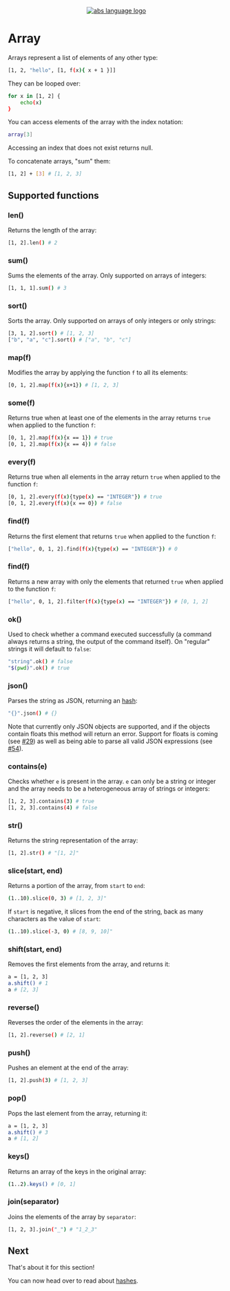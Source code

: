 <p align="center">
  <a href="https://abs-lang.org/">
    <img alt="abs language logo" src="https://github.com/abs-lang/abs/blob/master/bin/abs-horizontal.png?raw=true">
  </a>
</p>

# Array

Arrays represent a list of elements
of any other type:

``` bash
[1, 2, "hello", [1, f(x){ x + 1 }]]
```

They can be looped over:

``` bash
for x in [1, 2] {
    echo(x)
}
```

You can access elements of the array with the index
notation:

``` bash
array[3]
```

Accessing an index that does not exist returns null.

To concatenate arrays, "sum" them:

``` bash
[1, 2] + [3] # [1, 2, 3]
```

## Supported functions

### len()

Returns the length of the array:

``` bash
[1, 2].len() # 2
```

### sum()

Sums the elements of the array. Only supported on arrays of integers:

``` bash
[1, 1, 1].sum() # 3
```

### sort()

Sorts the array. Only supported on arrays of only integers
or only strings:

``` bash
[3, 1, 2].sort() # [1, 2, 3]
["b", "a", "c"].sort() # ["a", "b", "c"]
```

### map(f)

Modifies the array by applying the function `f` to all its elements:

``` bash
[0, 1, 2].map(f(x){x+1}) # [1, 2, 3]
```

### some(f)

Returns true when at least one of the elements in the array
returns `true` when applied to the function `f`:

``` bash
[0, 1, 2].map(f(x){x == 1}) # true
[0, 1, 2].map(f(x){x == 4}) # false
```

### every(f)

Returns true when all elements in the array
return `true` when applied to the function `f`:

``` bash
[0, 1, 2].every(f(x){type(x) == "INTEGER"}) # true
[0, 1, 2].every(f(x){x == 0}) # false
```

### find(f)

Returns the first element that returns `true` when applied to the function `f`:

``` bash
["hello", 0, 1, 2].find(f(x){type(x) == "INTEGER"}) # 0
```

### find(f)

Returns a new array with only the elements that returned
`true` when applied to the function `f`:

``` bash
["hello", 0, 1, 2].filter(f(x){type(x) == "INTEGER"}) # [0, 1, 2]
```

### ok()

Used to check whether a command executed successfully (a
command always returns a string, the output of the
command itself). On "regular" strings it will default
to `false`:

``` bash
"string".ok() # false
"$(pwd)".ok() # true
```

### json()

Parses the string as JSON, returning an [hash](/types/hash):

``` bash
"{}".json() # {}
```

Note that currently only JSON objects are supported,
and if the objects contain floats this method will
return an error. Support for floats is coming (see [#29](https://github.com/abs-lang/abs/issues/29))
as well as being able to parse all valid JSON expressions (see [#54](https://github.com/abs-lang/abs/issues/54)).

### contains(e)

Checks whether `e` is present in the array. `e` can only be
a string or integer and the array needs to be a heterogeneous array
of strings or integers:

``` bash
[1, 2, 3].contains(3) # true
[1, 2, 3].contains(4) # false
```

### str()

Returns the string representation of the array:

``` bash
[1, 2].str() # "[1, 2]"
```

### slice(start, end)

Returns a portion of the array, from `start` to `end`:

``` bash
(1..10).slice(0, 3) # [1, 2, 3]"
```

If `start` is negative, it slices from the end of the string,
back as many characters as the value of `start`:

``` bash
(1..10).slice(-3, 0) # [8, 9, 10]"
```

### shift(start, end)

Removes the first elements from the array, and returns it:

``` bash
a = [1, 2, 3]
a.shift() # 1
a # [2, 3]
```

### reverse()

Reverses the order of the elements in the array:

``` bash
[1, 2].reverse() # [2, 1]
```

### push()

Pushes an element at the end of the array:

``` bash
[1, 2].push(3) # [1, 2, 3]
```

### pop()

Pops the last element from the array, returning it:

``` bash
a = [1, 2, 3]
a.shift() # 3
a # [1, 2]
```

### keys()

Returns an array of the keys in the original array:

``` bash
(1..2).keys() # [0, 1]
```

### join(separator)

Joins the elements of the array by `separator`:

``` bash
[1, 2, 3].join("_") # "1_2_3"
```

## Next

That's about it for this section!

You can now head over to read about [hashes](/types/hash).